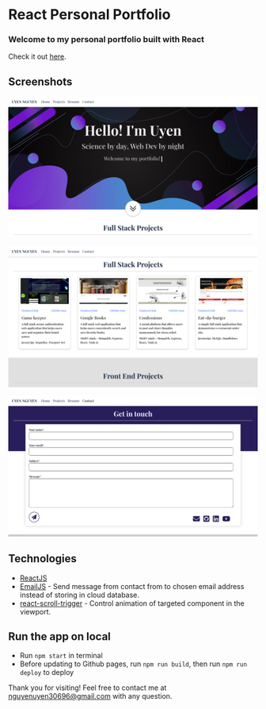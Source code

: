 # React Personal Portfolio 

### Welcome to my personal portfolio built with React

Check it out [here](https://uyennguyen30696.github.io/react-portfolio/).

## Screenshots

![Screenshot](./portfolio/screenshots/home.png)

![Screenshot](./portfolio/screenshots/projects.png)

![Screenshot](./portfolio/screenshots/contact.png)

## Technologies

* [ReactJS](https://reactjs.org/)
* [EmailJS](https://www.emailjs.com/) - Send message from contact from to chosen email address instead of storing in cloud database.
* [react-scroll-trigger](https://www.npmjs.com/package/react-scroll-trigger) - Control 
animation of targeted component in the viewport.

## Run the app on local

* Run `npm start` in terminal
* Before updating to Github pages, run `npm run build`, then run `npm run deploy` to deploy

Thank you for visiting! Feel free to contact me at nguyenuyen30696@gmail.com with any question.
